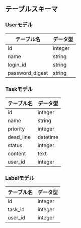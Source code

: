 ## テーブルスキーマ

### Userモデル
テーブル名  |データ型  
--|--
id  |integer  
name  |string  
login_id |string  
password_digest  |string  

### Taskモデル
テーブル名  |データ型  
--|--
id  |integer  
name  |string
priority  |integer  
dead_line  |datetime  
status  |integer  
content  |text  
user_id  |integer  

### Labelモデル
テーブル名  |データ型  
--|--
id  |integer  
task_id  |integer
user_id  |integer 
